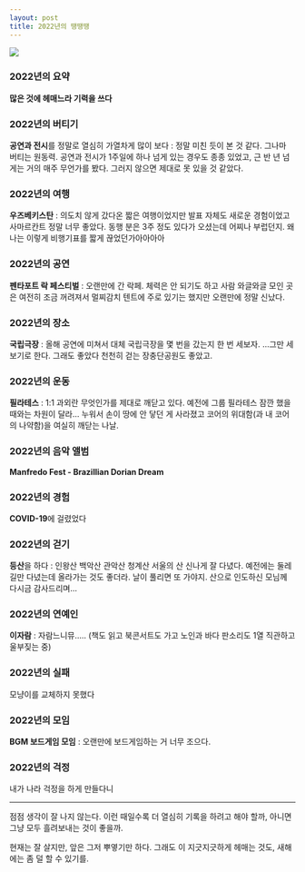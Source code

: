 ```yaml
---
layout: post
title: 2022년의 땡땡땡
---
```


![](https://cojette.files.wordpress.com/2022/12/image-4.png?w=600)

### 2022년의 요약

**많은 것에 헤매느라 기력을 쓰다**

### 2022년의 버티기

**공연과 전시**를 정말로 열심히 가열차게 많이 보다 : 정말 미친 듯이 본 것 같다. 그나마 버티는 원동력. 공연과 전시가 1주일에 하나 넘게 있는 경우도 종종 있었고, 근 반 년 넘게는 거의 매주 무언가를 봤다. 그러지 않으면 제대로 못 있을 것 같았다.

### 2022년의 여행

**우즈베키스탄** : 의도치 않게 갔다온 짧은 여행이었지만 발표 자체도 새로운 경험이었고 사마르칸트 정말 너무 좋았다. 동행 분은 3주 정도 있다가 오셨는데 어찌나 부럽던지. 왜 나는 이렇게 비행기표를 짧게 끊었던가아아아아

### 2022년의 공연

**펜타포트 락 페스티벌** : 오랜만에 간 락페. 체력은 안 되기도 하고 사람 와글와글 모인 곳은 여전히 조금 꺼려져서 멀찌감치 텐트에 주로 있기는 했지만 오랜만에 정말 신났다.

### 2022년의 장소

**국립극장** : 올해 공연에 미쳐서 대체 국립극장을 몇 번을 갔는지 한 번 세보자. ...그만 세보기로 한다. 그래도 좋았다 천천히 걷는 장충단공원도 좋았고.

### 2022년의 운동

**필라테스** : 1:1 과외란 무엇인가를 제대로 깨닫고 있다. 예전에 그룹 필라테스 잠깐 했을 때와는 차원이 달라... 누워서 손이 땅에 안 닿던 게 사라졌고 코어의 위대함(과 내 코어의 나약함)을 여실히 깨닫는 나날.

### 2022년의 음악 앨범

**Manfredo Fest - Brazillian Dorian Dream**

### 2022년의 경험

**COVID-19**에 걸렸었다

### 2022년의 걷기

**등산**을 하다 : 인왕산 백악산 관악산 청계산 서울의 산 신나게 잘 다녔다. 예전에는 둘레길만 다녔는데 올라가는 것도 좋더라. 날이 풀리면 또 가야지. 산으로 인도하신 모님께 다시금 감사드리며...

### 2022년의 연예인

**이자람** : 자람느니뮤..... (책도 읽고 북콘서트도 가고 노인과 바다 판소리도 1열 직관하고 울부짖는 중)

### 2022년의 실패

모냥이를 교체하지 못했다

### 2022년의 모임

**BGM 보드게임 모임** : 오랜만에 보드게임하는 거 너무 조으다.

### 2022년의 걱정

내가 나라 걱정을 하게 만들다니

* * * * *

점점 생각이 잘 나지 않는다. 이런 때일수록 더 열심히 기록을 하려고 해야 할까, 아니면 그냥 모두 흘려보내는 것이 좋을까.

현재는 잘 살지만, 앞은 그저 뿌옇기만 하다.  그래도 이 지긋지긋하게 헤매는 것도, 새해에는 좀 덜 할 수 있기를.

